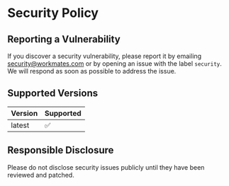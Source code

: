# Security Policy

## Reporting a Vulnerability

If you discover a security vulnerability, please report it by emailing security@workmates.com or by opening an issue with the label `security`. We will respond as soon as possible to address the issue.

## Supported Versions

| Version | Supported          |
| ------- | ----------------- |
| latest  | :white_check_mark: |

## Responsible Disclosure

Please do not disclose security issues publicly until they have been reviewed and patched.
